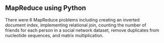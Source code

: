 ## MapReduce using Python

There were 6 MapReduce problems including creating an inverted document index, implementing relational join, counting the number of friends for each person in a social network dataset, remove duplicates from nucleotide sequences, and matrix multiplication.
